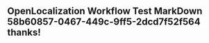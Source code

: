<properties
ms.topic="hero-topic"
ms.test1="hero-topic"
ms.test2="test"/>

## OpenLocalization Workflow Test MarkDown 58b60857-0467-449c-9ff5-2dcd7f52f564 thanks!
